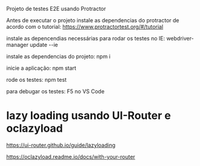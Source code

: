 Projeto de testes E2E usando Protractor


Antes de executar o projeto instale as dependencias do protractor de acordo com o tutorial:
    https://www.protractortest.org/#/tutorial

instale as depencendias necessárias para rodar os testes no IE:
    webdriver-manager update --ie

instale as dependencias do projeto:
    npm i

inicie a aplicação:
    npm start

rode os testes:
    npm test

para debugar os testes:
    F5 no VS Code


# lazy loading usando UI-Router e oclazyload
https://ui-router.github.io/guide/lazyloading

https://oclazyload.readme.io/docs/with-your-router


